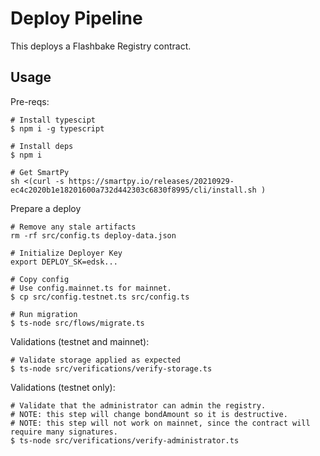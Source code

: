 # Deploy Pipeline

This deploys a Flashbake Registry contract.

## Usage

Pre-reqs:
```
# Install typescipt
$ npm i -g typescript

# Install deps
$ npm i

# Get SmartPy
sh <(curl -s https://smartpy.io/releases/20210929-ec4c2020b1e18201600a732d442303c6830f8995/cli/install.sh )
```

Prepare a deploy
```
# Remove any stale artifacts
rm -rf src/config.ts deploy-data.json

# Initialize Deployer Key
export DEPLOY_SK=edsk...

# Copy config
# Use config.mainnet.ts for mainnet.
$ cp src/config.testnet.ts src/config.ts

# Run migration
$ ts-node src/flows/migrate.ts
```

Validations (testnet and mainnet):
```
# Validate storage applied as expected
$ ts-node src/verifications/verify-storage.ts
```

Validations (testnet only):
```
# Validate that the administrator can admin the registry.
# NOTE: this step will change bondAmount so it is destructive.
# NOTE: this step will not work on mainnet, since the contract will require many signatures.
$ ts-node src/verifications/verify-administrator.ts
```